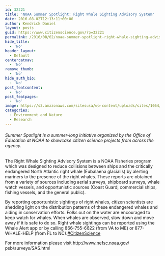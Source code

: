 ```yaml
---
id: 32221
title: 'NOAA Summer Spotlight: Right Whale Sighting Advisory System'
date: 2016-08-02T12:13:11+00:00
author: Kendrick Daniel
layout: posts
guid: https://www.citizenscience.gov/?p=32221
permalink: /2016/08/02/noaa-summer-spotlight-right-whale-sighting-advisory-system/
hide_title:
  - 'No'
header_layout:
  - Default
centercatnav:
  - 'No'
remove_thumb:
  - 'No'
hide_auth_bio:
  - 'No'
post_featcontent:
  - 'No'
post_featpages:
  - 'No'
image: https://s3.amazonaws.com/sitesusa/wp-content/uploads/sites/1054/2016/08/NOAA-Whale-Project.jpg
categories:
  - Environment and Nature
  - Research
---
```

###### Summer Spotlight is a summer-long initiative organized by the Office of Education at NOAA to showcase citizen science projects from across the agency.

The Right Whale Sighting Advisory System is a NOAA Fisheries program which was designed to reduce collisions between ships and the critically endangered North Atlantic right whale (Eubalaena glacialis) by alerting mariners to the presence of the right whales. These reports are obtained from a variety of sources including aerial surveys, shipboard surveys, whale watch vessels, and opportunistic sources (Coast Guard, commercial ships, fishing vessels, and the general public).

By reporting opportunistic sightings of right whales, citizen scientists are shedding light on the distribution patterns of these endangered whales and aiding in conservation efforts. Folks out on the water are encouraged to keep watch for whales. When whales are observed, slow down and move away if it is safe to do so. Right whale sightings can be reported using the Whale Alert app or by calling 866-755-6622 (from VA to ME) or 877-WHALE-HELP (from FL to NC).<a class="_58cn" href="https://www.facebook.com/hashtag/citizenscience" data-ft="{&quot;tn&quot;:&quot;*N&quot;,&quot;type&quot;:104}">#CitizenScience</a>

For more information please visit <a href="http://l.facebook.com/l.php?u=http%3A%2F%2Fwww.nefsc.noaa.gov%2Fpsb%2Fsurveys%2FSAS.html&h=tAQGF-Ul-&s=1" target="_blank" rel="nofollow nofollow">http://www.nefsc.noaa.gov/<wbr />psb/surveys/SAS.html</a>
